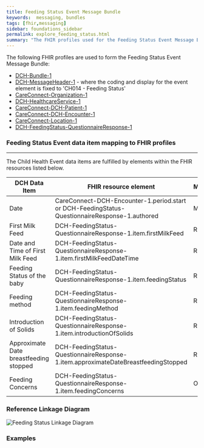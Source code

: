```yaml
---
title: Feeding Status Event Message Bundle
keywords:  messaging, bundles
tags: [fhir,messaging]
sidebar: foundations_sidebar
permalink: explore_feeding_status.html
summary: "The FHIR profiles used for the Feeding Status Event Message Bundle"
---
```


The following FHIR profiles are used to form the Feeding Status Event Message Bundle:

- [DCH-Bundle-1](https://fhir.nhs.uk/STU3/StructureDefinition/DCH-Bundle-1)
- [DCH-MessageHeader-1](https://fhir.nhs.uk/STU3/StructureDefinition/DCH-MessageHeader-1) - where the coding and display for the event element is fixed to 'CH014 - Feeding Status'
- [CareConnect-Organization-1](https://fhir.hl7.org.uk/STU3/StructureDefinition/CareConnect-Organization-1)
- [DCH-HealthcareService-1](https://fhir.nhs.uk/STU3/StructureDefinition/DCH-HealthcareService-1)
- [CareConnect-DCH-Patient-1](https://fhir.nhs.uk/STU3/StructureDefinition/CareConnect-DCH-Patient-1)
- [CareConnect-DCH-Encounter-1](https://fhir.nhs.uk/STU3/StructureDefinition/CareConnect-DCH-Encounter-1)
- [CareConnect-Location-1](https://fhir.hl7.org.uk/STU3/StructureDefinition/CareConnect-Location-1)
- [DCH-FeedingStatus-QuestionnaireResponse-1](https://fhir.nhs.uk/STU3/StructureDefinition/DCH-FeedingStatus-QuestionnaireResponse-1)

### Feeding Status Event data item mapping to FHIR profiles ###
----------
The Child Health Event data items are fulfilled by elements within the FHIR resources listed below.
                                                                                                   
| DCH Data Item                                | FHIR resource element                                                                          | Mandatory/Required/Optional |
|----------------------------------------------|------------------------------------------------------------------------------------------------|-----------------------------|
| Date                                         | CareConnect-DCH-Encounter-1.period.start or DCH-FeedingStatus-QuestionnaireResponse-1.authored | Mandatory                   |
| First Milk Feed                              | DCH-FeedingStatus-QuestionnaireResponse-1.item.firstMilkFeed                | Required                   |
| Date and Time of First Milk Feed             | DCH-FeedingStatus-QuestionnaireResponse-1.item.firstMilkFeedDateTime                | Required                    |
| Feeding Status of the baby                   | DCH-FeedingStatus-QuestionnaireResponse-1.item.feedingStatus                | Required                   |
| Feeding method                               | DCH-FeedingStatus-QuestionnaireResponse-1.item.feedingMethod              | Required                    |
| Introduction of Solids                       | DCH-FeedingStatus-QuestionnaireResponse-1.item.introductionOfSolids        | Required                    |
| Approximate Date breastfeeding stopped       | DCH-FeedingStatus-QuestionnaireResponse-1.item.approximateDateBreastfeedingStopped        | Required                    |
| Feeding Concerns                             | DCH-FeedingStatus-QuestionnaireResponse-1.item.feedingConcerns        | Optional                   |

### Reference Linkage Diagram ###

![Feeding Status Linkage Diagram](../images/explore/FeedingStatus.png)

### Examples ###

<script src="https://gist.github.com/IOPS-DEV/ab3efd71ea452f9dcbb1ba114af62572.js"></script>

<script src="https://gist.github.com/IOPS-DEV/51761312eb79458d72aa2b0c2efbb9df.js"></script>